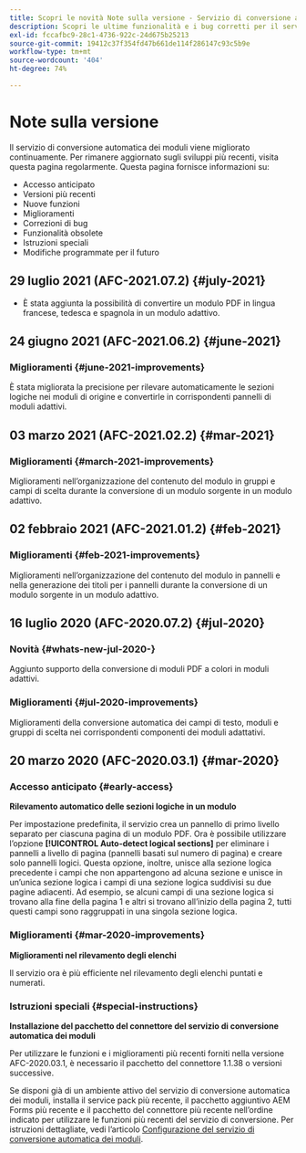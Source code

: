 ```yaml
---
title: Scopri le novità Note sulla versione - Servizio di conversione automatica dei moduli
description: Scopri le ultime funzionalità e i bug corretti per il servizio di conversione automatica dei moduli
exl-id: fccafbc9-28c1-4736-922c-24d675b25213
source-git-commit: 19412c37f354fd47b661de114f286147c93c5b9e
workflow-type: tm+mt
source-wordcount: '404'
ht-degree: 74%

---
```


# Note sulla versione

Il servizio di conversione automatica dei moduli viene migliorato continuamente. Per rimanere aggiornato sugli sviluppi più recenti, visita questa pagina regolarmente. Questa pagina fornisce informazioni su:

* Accesso anticipato
* Versioni più recenti
* Nuove funzioni
* Miglioramenti
* Correzioni di bug
* Funzionalità obsolete
* Istruzioni speciali
* Modifiche programmate per il futuro

## 29 luglio 2021 (AFC-2021.07.2) {#july-2021}

* È stata aggiunta la possibilità di convertire un modulo PDF in lingua francese, tedesca e spagnola in un modulo adattivo.

## 24 giugno 2021 (AFC-2021.06.2) {#june-2021}

### Miglioramenti {#june-2021-improvements}

È stata migliorata la precisione per rilevare automaticamente le sezioni logiche nei moduli di origine e convertirle in corrispondenti pannelli di moduli adattivi.

## 03 marzo 2021 (AFC-2021.02.2) {#mar-2021}

### Miglioramenti {#march-2021-improvements}

Miglioramenti nell’organizzazione del contenuto del modulo in gruppi e campi di scelta durante la conversione di un modulo sorgente in un modulo adattivo.

## 02 febbraio 2021 (AFC-2021.01.2) {#feb-2021}

### Miglioramenti {#feb-2021-improvements}

Miglioramenti nell’organizzazione del contenuto del modulo in pannelli e nella generazione dei titoli per i pannelli durante la conversione di un modulo sorgente in un modulo adattivo.

## 16 luglio 2020 (AFC-2020.07.2) {#jul-2020}

### Novità {#whats-new-jul-2020-}

Aggiunto supporto della conversione di moduli PDF a colori in moduli adattivi.

### Miglioramenti {#jul-2020-improvements}

Miglioramenti della conversione automatica dei campi di testo, moduli e gruppi di scelta nei corrispondenti componenti dei moduli adattativi.


## 20 marzo 2020 (AFC-2020.03.1) {#mar-2020}

### Accesso anticipato {#early-access}

**Rilevamento automatico delle sezioni logiche in un modulo**

Per impostazione predefinita, il servizio crea un pannello di primo livello separato per ciascuna pagina di un modulo PDF. Ora è possibile utilizzare l’opzione **[!UICONTROL Auto-detect logical sections]** per eliminare i pannelli a livello di pagina (pannelli basati sul numero di pagina) e creare solo pannelli logici. Questa opzione, inoltre, unisce alla sezione logica precedente i campi che non appartengono ad alcuna sezione e unisce in un’unica sezione logica i campi di una sezione logica suddivisi su due pagine adiacenti. Ad esempio, se alcuni campi di una sezione logica si trovano alla fine della pagina 1 e altri si trovano all’inizio della pagina 2, tutti questi campi sono raggruppati in una singola sezione logica.

### Miglioramenti {#mar-2020-improvements}

**Miglioramenti nel rilevamento degli elenchi**

Il servizio ora è più efficiente nel rilevamento degli elenchi puntati e numerati.

### Istruzioni speciali {#special-instructions}

**Installazione del pacchetto del connettore del servizio di conversione automatica dei moduli**

Per utilizzare le funzioni e i miglioramenti più recenti forniti nella versione AFC-2020.03.1, è necessario il pacchetto del connettore 1.1.38 o versioni successive.

Se disponi già di un ambiente attivo del servizio di conversione automatica dei moduli, installa il service pack più recente, il pacchetto aggiuntivo AEM Forms più recente e il pacchetto del connettore più recente nell’ordine indicato per utilizzare le funzioni più recenti del servizio di conversione. Per istruzioni dettagliate, vedi l’articolo [Configurazione del servizio di conversione automatica dei moduli](configure-service.md).
